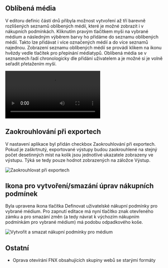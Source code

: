 ﻿---
categories: [fenix]
layout: fenix
---
## Oblíbená média
V editoru definic částí dnů přibyla možnost vytvoření až tří barevně rozlišených seznamů oblíbených médií, které je možné zobrazit i v nákupních podmínkách. Kliknutím pravým tlačítkem myši na vybrané médium a následným výběrem barvy ho přidáme do seznamu oblíbených médií. Takto lze přidávat i více označených médií a do více seznamů najednou. 
Zobrazení seznamu oblíbených médií se provádí klikem na ikonu hvězdy vedle tlačítek pro přepínání médiatypů. Oblíbená média se v seznamech řadí chronologicky dle přidání uživatelem a je možné si je volně seřadit přetažením myší.

<video src="{{site.url}}/data/oblibeny.mp4" type="video/mp4" controls>Oblíbená média</video>

## Zaokrouhlování při exportech
V nastavení aplikace byl přidán checkbox Zaokrouhlování při exportech. Pokud je zaškrtnutý, exportované výstupy budou zaokrouhlené na stejný počet desetinných míst na kolik jsou jednotlivé ukazatele zobrazeny ve výstupu. Týká se tedy pouze hodnot zobrazených na záložce Výstup.

![Zaokrouhlovat při exportech]({{site.url}}/data/krouhlit_export.png "Zaokrouhlovat při exportech")

## Ikona pro vytvoření/smazání úprav nákupních podmínek
Byla upravena ikona tlačítka Definovat uživatelské nákupní podmínky pro vybrané médium. Pro zapnutí editace má nyní tlačítko znak otevřeného zámku a pro smazání změn (a tedy návrat k výchozím nákupním podmínkám pro vybrané médium) má podobu odpadkového koše.

![Vytvořit a smazat nákupní podmínky pro médium]({{site.url}}/data/NP_edit.png "Vytvořit a smazat nákupní podmínky pro médium")

## Ostatní
<ul>
	<li>Oprava otevírání FNX obsahujících skupiny webů se starými formáty</li>
</ul>
